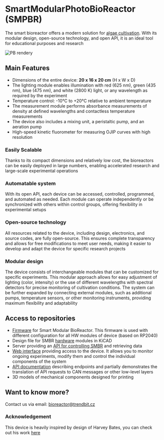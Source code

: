 # SmartModularPhotoBioReactor (SMPBR)
The smart bioreactor offers a modern solution for [algae cultivation](https://en.wikipedia.org/wiki/Algaculture). With its modular design, open-source technology, and open API, it is an ideal tool for educational purposes and research

![PB rendery](https://github.com/user-attachments/assets/34b91352-2137-4566-a9b0-b23219cef1f6)
## Main Features

- Dimensions of the entire device: **20 x 16 x 20 cm** (H x W x D)
- The lighting module enables illumination with red (625 nm), green (435 nm), blue (475 nm), and white (2800 K) light, or any wavelength as required by the experiment
- Temperature control: -10°C to +20°C relative to ambient temperature
- The measurement module performs absorbance measurements of density at defined wavelengths and contactless temperature measurements
- The device also includes a mixing unit, a peristaltic pump, and an aeration pump
- High-speed kinetic fluorometer for measuring OJIP curves with high resolution

### Easily Scalable 
Thanks to its compact dimensions and relatively low cost, the bioreactors can be easily deployed in large numbers, enabling accelerated research and large-scale experimental operations

### Automatable system
With its open API, each device can be accessed, controlled, programmed, and automated as needed. Each module can operate independently or be synchronized with others within control groups, offering flexibility in experimental setups

### Open-source technology
All resources related to the device, including design, electronics, and source codes, are fully open-source. This ensures complete transparency and allows for free modifications to meet user needs, making it easier to develop and adapt the device for specific research projects

### Modular design
The device consists of interchangeable modules that can be customized for specific experiments. This modular approach allows for easy adjustment of lighting (color, intensity) or the use of different wavelengths with spectral detectors for precise monitoring of cultivation conditions. The system can be further expanded by connecting external modules, such as additional pumps, temperature sensors, or other monitoring instruments, providing maximum flexibility and adaptability

## Access to repositories
- [Firmware](https://github.com/TrendBit/SMBR-firmware) for Smart Modular BioReactor. This firmware is used with different configuration for all HW modules of device (based on RP2040)
- Design file for SMBR [hardware](https://github.com/TrendBit/SMBR-hardware) modules in KiCAD
- Server providing an [API for controlling SMBR](https://github.com/TrendBit/SMBR-api-server) and retrieving data
- [Web interface](https://github.com/TrendBit/SMBR-web-control) providing access to the device. It allows you to monitor ongoing experiments, modify them and control the individual components of the system
- [API documentation](https://github.com/TrendBit/SMBR-API-docs) describing endpoints and partially demonstrates the translation of API requests to CAN messages or other low-level layers
- 3D models of mechanical components designed for printing

## Want to know more? 
Contact us via email: bioreactor@trendbit.cz

### Acknowledgement
This device is heavily inspired by design of Harvey Bates, you can check out his work [here](https://github.com/HarveyBates/Phenobottle)
